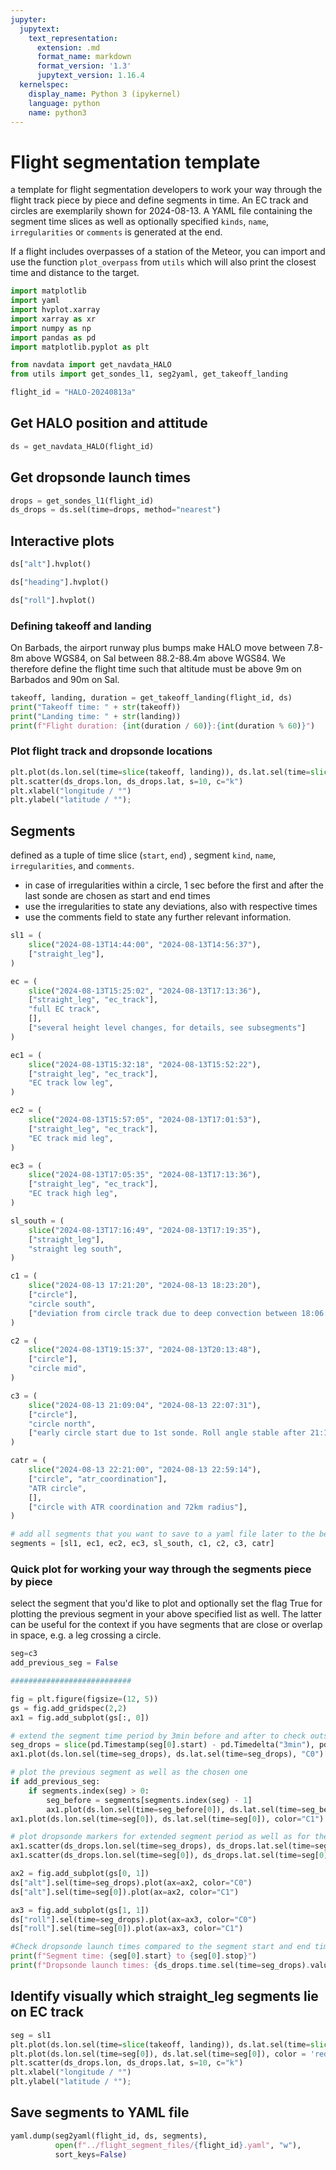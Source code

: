 ```yaml
---
jupyter:
  jupytext:
    text_representation:
      extension: .md
      format_name: markdown
      format_version: '1.3'
      jupytext_version: 1.16.4
  kernelspec:
    display_name: Python 3 (ipykernel)
    language: python
    name: python3
---
```


# Flight segmentation template

a template for flight segmentation developers to work your way through the flight track piece by piece and define segments in time. An EC track and circles are exemplarily shown for 2024-08-13. A YAML file containing the segment time slices as well as optionally specified `kinds`, `name`, `irregularities` or `comments` is generated at the end.

If a flight includes overpasses of a station of the Meteor, you can import and use the function `plot_overpass` from `utils` which will also print the closest time and distance to the target.

```python
import matplotlib
import yaml
import hvplot.xarray
import xarray as xr
import numpy as np
import pandas as pd
import matplotlib.pyplot as plt

from navdata import get_navdata_HALO
from utils import get_sondes_l1, seg2yaml, get_takeoff_landing
```

```python
flight_id = "HALO-20240813a"
```

## Get HALO position and attitude

```python
ds = get_navdata_HALO(flight_id)
```

## Get dropsonde launch times

```python
drops = get_sondes_l1(flight_id)
ds_drops = ds.sel(time=drops, method="nearest")
```

## Interactive plots

```python
ds["alt"].hvplot()
```

```python
ds["heading"].hvplot()
```

```python
ds["roll"].hvplot()
```

### Defining takeoff and landing
On Barbads, the airport runway plus bumps make HALO move between 7.8-8m above WGS84, on Sal between 88.2-88.4m above WGS84. We therefore define the flight time such that altitude must be above 9m on Barbados and 90m on Sal.

```python
takeoff, landing, duration = get_takeoff_landing(flight_id, ds)
print("Takeoff time: " + str(takeoff))
print("Landing time: " + str(landing))
print(f"Flight duration: {int(duration / 60)}:{int(duration % 60)}")
```

### Plot flight track and dropsonde locations

```python
plt.plot(ds.lon.sel(time=slice(takeoff, landing)), ds.lat.sel(time=slice(takeoff, landing)))
plt.scatter(ds_drops.lon, ds_drops.lat, s=10, c="k")
plt.xlabel("longitude / °")
plt.ylabel("latitude / °");
```

## Segments

defined as a tuple of time slice (`start`, `end`) , segment `kind`, `name`, `irregularities`, and `comments`.

* in case of irregularities within a circle, 1 sec before the first and after the last sonde are chosen as start and end times
* use the irregularities to state any deviations, also with respective times
* use the comments field to state any further relevant information.

```python
sl1 = (
    slice("2024-08-13T14:44:00", "2024-08-13T14:56:37"),
    ["straight_leg"],
)

ec = (
    slice("2024-08-13T15:25:02", "2024-08-13T17:13:36"),
    ["straight_leg", "ec_track"],
    "full EC track",
    [],
    ["several height level changes, for details, see subsegments"]
)

ec1 = (
    slice("2024-08-13T15:32:18", "2024-08-13T15:52:22"),
    ["straight_leg", "ec_track"],
    "EC track low leg",
)

ec2 = (
    slice("2024-08-13T15:57:05", "2024-08-13T17:01:53"),
    ["straight_leg", "ec_track"],
    "EC track mid leg",
)

ec3 = (
    slice("2024-08-13T17:05:35", "2024-08-13T17:13:36"),
    ["straight_leg", "ec_track"],
    "EC track high leg",
)

sl_south = (
    slice("2024-08-13T17:16:49", "2024-08-13T17:19:35"),
    ["straight_leg"],
    "straight leg south",
)

c1 = (
    slice("2024-08-13 17:21:20", "2024-08-13 18:23:20"),
    ["circle"],
    "circle south",
    ["deviation from circle track due to deep convection between 18:06:02 - 18:12:08"],
)

c2 = (
    slice("2024-08-13T19:15:37", "2024-08-13T20:13:48"),
    ["circle"],
    "circle mid",
)

c3 = (
    slice("2024-08-13 21:09:04", "2024-08-13 22:07:31"),
    ["circle"],
    "circle north",
    ["early circle start due to 1st sonde. Roll angle stable after 21:10:04"],
)

catr = (
    slice("2024-08-13 22:21:00", "2024-08-13 22:59:14"),
    ["circle", "atr_coordination"],
    "ATR circle",
    [],
    ["circle with ATR coordination and 72km radius"],
)

# add all segments that you want to save to a yaml file later to the below list
segments = [sl1, ec1, ec2, ec3, sl_south, c1, c2, c3, catr]
```

### Quick plot for working your way through the segments piece by piece
select the segment that you'd like to plot and optionally set the flag True for plotting the previous segment in your above specified list as well. The latter can be useful for the context if you have segments that are close or overlap in space, e.g. a leg crossing a circle.

```python
seg=c3
add_previous_seg = False

###########################

fig = plt.figure(figsize=(12, 5))
gs = fig.add_gridspec(2,2)
ax1 = fig.add_subplot(gs[:, 0])

# extend the segment time period by 3min before and after to check outside dropsonde or roll angle conditions
seg_drops = slice(pd.Timestamp(seg[0].start) - pd.Timedelta("3min"), pd.Timestamp(seg[0].stop) + pd.Timedelta("3min"))
ax1.plot(ds.lon.sel(time=seg_drops), ds.lat.sel(time=seg_drops), "C0")

# plot the previous segment as well as the chosen one
if add_previous_seg:
    if segments.index(seg) > 0:
        seg_before = segments[segments.index(seg) - 1]
        ax1.plot(ds.lon.sel(time=seg_before[0]), ds.lat.sel(time=seg_before[0]), color="grey")
ax1.plot(ds.lon.sel(time=seg[0]), ds.lat.sel(time=seg[0]), color="C1")

# plot dropsonde markers for extended segment period as well as for the actually defined period
ax1.scatter(ds_drops.lon.sel(time=seg_drops), ds_drops.lat.sel(time=seg_drops), c="C0")
ax1.scatter(ds_drops.lon.sel(time=seg[0]), ds_drops.lat.sel(time=seg[0]), c="C1")

ax2 = fig.add_subplot(gs[0, 1])
ds["alt"].sel(time=seg_drops).plot(ax=ax2, color="C0")
ds["alt"].sel(time=seg[0]).plot(ax=ax2, color="C1")

ax3 = fig.add_subplot(gs[1, 1])
ds["roll"].sel(time=seg_drops).plot(ax=ax3, color="C0")
ds["roll"].sel(time=seg[0]).plot(ax=ax3, color="C1")

#Check dropsonde launch times compared to the segment start and end times
print(f"Segment time: {seg[0].start} to {seg[0].stop}")
print(f"Dropsonde launch times: {ds_drops.time.sel(time=seg_drops).values}")
```

## Identify visually which straight_leg segments lie on EC track

```python
seg = sl1
plt.plot(ds.lon.sel(time=slice(takeoff, landing)), ds.lat.sel(time=slice(takeoff, landing)))
plt.plot(ds.lon.sel(time=seg[0]), ds.lat.sel(time=seg[0]), color = 'red')
plt.scatter(ds_drops.lon, ds_drops.lat, s=10, c="k")
plt.xlabel("longitude / °")
plt.ylabel("latitude / °");
```

## Save segments to YAML file

```python
yaml.dump(seg2yaml(flight_id, ds, segments),
          open(f"../flight_segment_files/{flight_id}.yaml", "w"),
          sort_keys=False)
```
